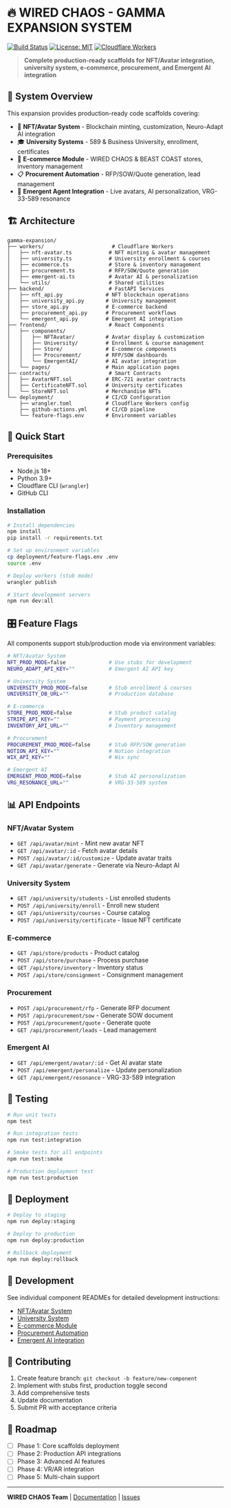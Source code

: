 # 🔥 WIRED CHAOS - GAMMA EXPANSION SYSTEM

[![Build Status](https://img.shields.io/badge/Build-Passing-green.svg)](https://github.com/wiredchaos/wired-chaos)
[![License: MIT](https://img.shields.io/badge/License-MIT-cyan.svg)](LICENSE)
[![Cloudflare Workers](https://img.shields.io/badge/Cloudflare-Workers-orange.svg)](https://workers.cloudflare.com/)

> **Complete production-ready scaffolds for NFT/Avatar integration, university system, e-commerce, procurement, and Emergent AI integration**

## 🎯 System Overview

This expansion provides production-ready code scaffolds covering:

- 🎨 **NFT/Avatar System** - Blockchain minting, customization, Neuro-Adapt AI integration
- 🎓 **University Systems** - 589 & Business University, enrollment, certificates
- 🛒 **E-commerce Module** - WIRED CHAOS & BEAST COAST stores, inventory management
- 📋 **Procurement Automation** - RFP/SOW/Quote generation, lead management
- 🤖 **Emergent Agent Integration** - Live avatars, AI personalization, VRG-33-589 resonance

## 🏗️ Architecture

```
gamma-expansion/
├── workers/                      # Cloudflare Workers
│   ├── nft-avatar.ts            # NFT minting & avatar management
│   ├── university.ts            # University enrollment & courses
│   ├── ecommerce.ts             # Store & inventory management
│   ├── procurement.ts           # RFP/SOW/Quote generation
│   ├── emergent-ai.ts           # Avatar AI & personalization
│   └── utils/                   # Shared utilities
├── backend/                     # FastAPI Services
│   ├── nft_api.py              # NFT blockchain operations
│   ├── university_api.py       # University management
│   ├── store_api.py            # E-commerce backend
│   ├── procurement_api.py      # Procurement workflows
│   └── emergent_api.py         # Emergent AI integration
├── frontend/                    # React Components
│   ├── components/
│   │   ├── NFTAvatar/          # Avatar display & customization
│   │   ├── University/         # Enrollment & course management
│   │   ├── Store/              # E-commerce components
│   │   ├── Procurement/        # RFP/SOW dashboards
│   │   └── EmergentAI/         # AI avatar integration
│   └── pages/                  # Main application pages
├── contracts/                   # Smart Contracts
│   ├── AvatarNFT.sol           # ERC-721 avatar contracts
│   ├── CertificateNFT.sol      # University certificates
│   └── StoreNFT.sol            # Merchandise NFTs
└── deployment/                 # CI/CD Configuration
    ├── wrangler.toml           # Cloudflare Workers config
    ├── github-actions.yml      # CI/CD pipeline
    └── feature-flags.env       # Environment variables
```

## 🚀 Quick Start

### Prerequisites

- Node.js 18+
- Python 3.9+
- Cloudflare CLI (`wrangler`)
- GitHub CLI

### Installation

```bash
# Install dependencies
npm install
pip install -r requirements.txt

# Set up environment variables
cp deployment/feature-flags.env .env
source .env

# Deploy workers (stub mode)
wrangler publish

# Start development servers
npm run dev:all
```

## 🎛️ Feature Flags

All components support stub/production mode via environment variables:

```bash
# NFT/Avatar System
NFT_PROD_MODE=false              # Use stubs for development
NEURO_ADAPT_API_KEY=""           # Emergent AI API key

# University System
UNIVERSITY_PROD_MODE=false       # Stub enrollment & courses
UNIVERSITY_DB_URL=""             # Production database

# E-commerce
STORE_PROD_MODE=false            # Stub product catalog
STRIPE_API_KEY=""                # Payment processing
INVENTORY_API_URL=""             # Inventory management

# Procurement
PROCUREMENT_PROD_MODE=false      # Stub RFP/SOW generation
NOTION_API_KEY=""                # Notion integration
WIX_API_KEY=""                   # Wix sync

# Emergent AI
EMERGENT_PROD_MODE=false         # Stub AI personalization
VRG_RESONANCE_URL=""             # VRG-33-589 system
```

## 📊 API Endpoints

### NFT/Avatar System
- `GET /api/avatar/mint` - Mint new avatar NFT
- `GET /api/avatar/:id` - Fetch avatar details
- `POST /api/avatar/:id/customize` - Update avatar traits
- `GET /api/avatar/generate` - Generate via Neuro-Adapt AI

### University System
- `GET /api/university/students` - List enrolled students
- `POST /api/university/enroll` - Enroll new student
- `GET /api/university/courses` - Course catalog
- `POST /api/university/certificate` - Issue NFT certificate

### E-commerce
- `GET /api/store/products` - Product catalog
- `POST /api/store/purchase` - Process purchase
- `GET /api/store/inventory` - Inventory status
- `POST /api/store/consignment` - Consignment management

### Procurement
- `POST /api/procurement/rfp` - Generate RFP document
- `POST /api/procurement/sow` - Generate SOW document
- `POST /api/procurement/quote` - Generate quote
- `GET /api/procurement/leads` - Lead management

### Emergent AI
- `GET /api/emergent/avatar/:id` - Get AI avatar state
- `POST /api/emergent/personalize` - Update personalization
- `GET /api/emergent/resonance` - VRG-33-589 integration

## 🧪 Testing

```bash
# Run unit tests
npm test

# Run integration tests
npm run test:integration

# Smoke tests for all endpoints
npm run test:smoke

# Production deployment test
npm run test:production
```

## 🚀 Deployment

```bash
# Deploy to staging
npm run deploy:staging

# Deploy to production
npm run deploy:production

# Rollback deployment
npm run deploy:rollback
```

## 🔧 Development

See individual component READMEs for detailed development instructions:

- [NFT/Avatar System](./workers/nft-avatar.md)
- [University System](./backend/university_api.md)
- [E-commerce Module](./frontend/components/Store/README.md)
- [Procurement Automation](./workers/procurement.md)
- [Emergent AI Integration](./backend/emergent_api.md)

## 📝 Contributing

1. Create feature branch: `git checkout -b feature/new-component`
2. Implement with stubs first, production toggle second
3. Add comprehensive tests
4. Update documentation
5. Submit PR with acceptance criteria

## 🎯 Roadmap

- [ ] Phase 1: Core scaffolds deployment
- [ ] Phase 2: Production API integrations
- [ ] Phase 3: Advanced AI features
- [ ] Phase 4: VR/AR integration
- [ ] Phase 5: Multi-chain support

---

**WIRED CHAOS Team** | [Documentation](./docs/) | [Issues](https://github.com/wiredchaos/wired-chaos/issues)